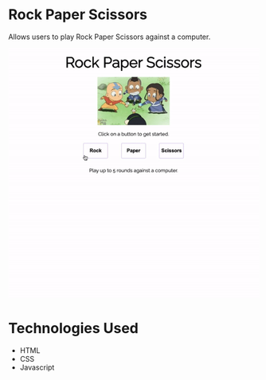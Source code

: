 # Rock Paper Scissors

Allows users to play Rock Paper Scissors against a computer.

![](assets/website.gif)

# Technologies Used

- HTML
- CSS
- Javascript
